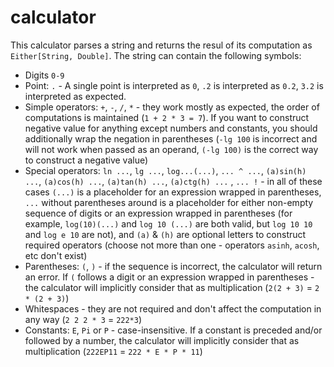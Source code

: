 # calculator
This calculator parses a string and returns the resul of its computation as `Either[String, Double]`. 
The string can contain the following symbols:
- Digits `0-9`
- Point: `.` - A single point is interpreted as `0`, `.2` is interpreted as `0.2`, `3.2` is interpreted as expected.
- Simple operators: `+`, `-`, `/`, `*` - they work mostly as expected, the order of computations is maintained (`1 + 2 * 3 = 7`). 
  If you want to construct negative value for anything except numbers and constants, you should additionally wrap the negation
  in parentheses (`-lg 100` is incorrect and will not work when passed as an operand, `(-lg 100)` is the correct way to construct
  a negative value)
- Special operators: `ln ...`, `lg ...`, `log...(...)`, `... ^ ...`, `(a)sin(h) ...`, `(a)cos(h) ...`, `(a)tan(h) ...`, `(a)ctg(h) ...` , `... !` - in all of these cases `(...)` is a 
  placeholder for an expression wrapped in parentheses, `...` without parentheses around is a placeholder for either
  non-empty sequence of digits or an expression wrapped in parentheses (for example, `log(10)(...)` and `log 10 (...)` are 
  both valid, but `log 10 10` and `log e 10` are not), and `(a)` & `(h)` are optional letters to construct required operators (choose not more than one - operators `asinh`, `acosh`, etc don't exist)
- Parentheses: `(`, `)` - if the sequence is incorrect, the calculator will return an error. If `(` follows a digit or an expression
  wrapped in parentheses - the calculator will implicitly consider that as multiplication (`2(2 + 3)` = `2 * (2 + 3)`)
- Whitespaces - they are not required and don't affect the computation in any way (`2 2 2 * 3` = `222*3`)
- Constants: `E`, `Pi` or `P` - case-insensitive. If a constant is preceded and/or followed by a number, the calculator 
  will implicitly consider that as multiplication (`222EP11` = `222 * E * P * 11`)
